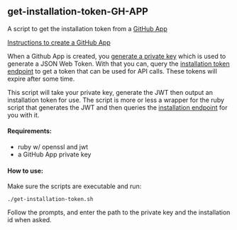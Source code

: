 ## get-installation-token-GH-APP

A script to get the installation token from a [GitHub App](https://developer.github.com/v3/apps/) 

[Instructions to create a GitHub App](https://developer.github.com/apps/building-github-apps/creating-a-github-app/)

When a Github App is created, you [generate a private key](https://developer.github.com/apps/building-github-apps/authenticating-with-github-apps/#generating-a-private-key) which is used to generate a JSON Web Token. With that you can, query the [installation token endpoint](https://developer.github.com/v3/apps/#create-a-new-installation-token) to get a token that can be used for API calls. These tokens will expire after some time. 

This script will take your private key, generate the JWT then output an installation token for use. The script is more or less a wrapper for the ruby script that generates the JWT and then queries the [installation endpoint](https://developer.github.com/apps/building-github-apps/authenticating-with-github-apps/#authenticating-as-a-github-app) for you with it.


#### Requirements:

* ruby w/ openssl and jwt
* a GitHub App private key 

#### How to use: 

Make sure the scripts are executable and run:

```
./get-installation-token.sh
```

Follow the prompts, and enter the path to the private key and the installation id when asked.


